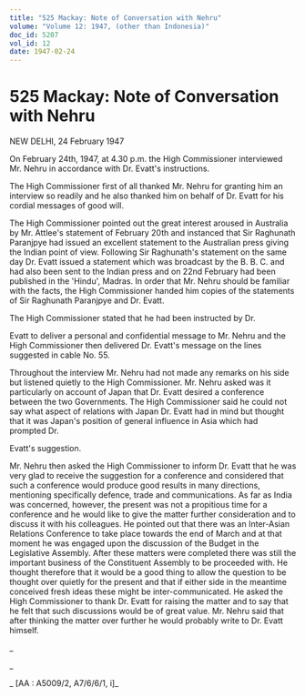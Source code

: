 ```yaml
---
title: "525 Mackay: Note of Conversation with Nehru"
volume: "Volume 12: 1947, (other than Indonesia)"
doc_id: 5207
vol_id: 12
date: 1947-02-24
---
```


# 525 Mackay: Note of Conversation with Nehru

NEW DELHI, 24 February 1947

On February 24th, 1947, at 4.30 p.m. the High Commissioner interviewed Mr. Nehru in accordance with Dr. Evatt's instructions.

The High Commissioner first of all thanked Mr. Nehru for granting him an interview so readily and he also thanked him on behalf of Dr. Evatt for his cordial messages of good will.

The High Commissioner pointed out the great interest aroused in Australia by Mr. Attlee's statement of February 20th and instanced that Sir Raghunath Paranjpye had issued an excellent statement to the Australian press giving the Indian point of view. Following Sir Raghunath's statement on the same day Dr. Evatt issued a statement which was broadcast by the B. B. C. and had also been sent to the Indian press and on 22nd February had been published in the 'Hindu', Madras. In order that Mr. Nehru should be familiar with the facts, the High Commissioner handed him copies of the statements of Sir Raghunath Paranjpye and Dr. Evatt.

The High Commissioner stated that he had been instructed by Dr.

Evatt to deliver a personal and confidential message to Mr. Nehru and the High Commissioner then delivered Dr. Evatt's message on the lines suggested in cable No. 55.

Throughout the interview Mr. Nehru had not made any remarks on his side but listened quietly to the High Commissioner. Mr. Nehru asked was it particularly on account of Japan that Dr. Evatt desired a conference between the two Governments. The High Commissioner said he could not say what aspect of relations with Japan Dr. Evatt had in mind but thought that it was Japan's position of general influence in Asia which had prompted Dr.

Evatt's suggestion.

Mr. Nehru then asked the High Commissioner to inform Dr. Evatt that he was very glad to receive the suggestion for a conference and considered that such a conference would produce good results in many directions, mentioning specifically defence, trade and communications. As far as India was concerned, however, the present was not a propitious time for a conference and he would like to give the matter further consideration and to discuss it with his colleagues. He pointed out that there was an Inter-Asian Relations Conference to take place towards the end of March and at that moment he was engaged upon the discussion of the Budget in the Legislative Assembly. After these matters were completed there was still the important business of the Constituent Assembly to be proceeded with. He thought therefore that it would be a good thing to allow the question to be thought over quietly for the present and that if either side in the meantime conceived fresh ideas these might be inter-communicated. He asked the High Commissioner to thank Dr. Evatt for raising the matter and to say that he felt that such discussions would be of great value. Mr. Nehru said that after thinking the matter over further he would probably write to Dr. Evatt himself.

_

_

_ [AA : A5009/2, A7/6/6/1, i]_
